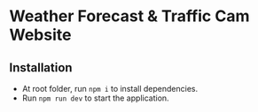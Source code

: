 # Weather Forecast & Traffic Cam Website

## Installation

- At root folder, run `npm i` to install dependencies.
- Run `npm run dev` to start the application.
